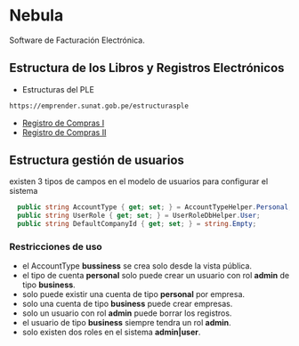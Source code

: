 # Nebula

Software de Facturación Electrónica.

## Estructura de los Libros y Registros Electrónicos

- Estructuras del PLE

```bash
https://emprender.sunat.gob.pe/estructurasple
```

- [Registro de Compras I](https://youtu.be/jxucTvSz4Hs)
- [Registro de Compras II](https://youtu.be/W5usHJmaNbQ)

## Estructura gestión de usuarios

existen 3 tipos de campos en el modelo de usuarios para configurar el sistema

```C#
  public string AccountType { get; set; } = AccountTypeHelper.Personal; // configura el tipo de cuenta
  public string UserRole { get; set; } = UserRoleDbHelper.User;         // configura el rol del usuario
  public string DefaultCompanyId { get; set; } = string.Empty;          // Id por defecto de la empresa
```

### Restricciones de uso

- el AccountType **bussiness** se crea solo desde la vista pública.
- el tipo de cuenta **personal** solo puede crear un usuario con rol **admin** de tipo **business**.
- solo puede existir una cuenta de tipo **personal** por empresa.
- solo una cuenta de tipo **business** puede crear empresas.
- solo un usuario con rol **admin** puede borrar los registros.
- el usuario de tipo **business** siempre tendra un rol **admin**.
- solo existen dos roles en el sistema **admin|user**.
